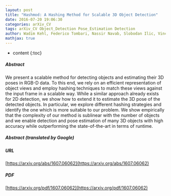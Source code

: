 ```yaml
---
layout: post
title: "Hashmod: A Hashing Method for Scalable 3D Object Detection"
date: 2016-07-20 19:06:30
categories: arXiv_CV
tags: arXiv_CV Object_Detection Pose_Estimation Detection
author: Wadim Kehl, Federico Tombari, Nassir Navab, Slobodan Ilic, Vincent Lepetit
mathjax: true
---
```


* content
{:toc}

##### Abstract
We present a scalable method for detecting objects and estimating their 3D poses in RGB-D data. To this end, we rely on an efficient representation of object views and employ hashing techniques to match these views against the input frame in a scalable way. While a similar approach already exists for 2D detection, we show how to extend it to estimate the 3D pose of the detected objects. In particular, we explore different hashing strategies and identify the one which is more suitable to our problem. We show empirically that the complexity of our method is sublinear with the number of objects and we enable detection and pose estimation of many 3D objects with high accuracy while outperforming the state-of-the-art in terms of runtime.

##### Abstract (translated by Google)


##### URL
[https://arxiv.org/abs/1607.06062](https://arxiv.org/abs/1607.06062)

##### PDF
[https://arxiv.org/pdf/1607.06062](https://arxiv.org/pdf/1607.06062)

